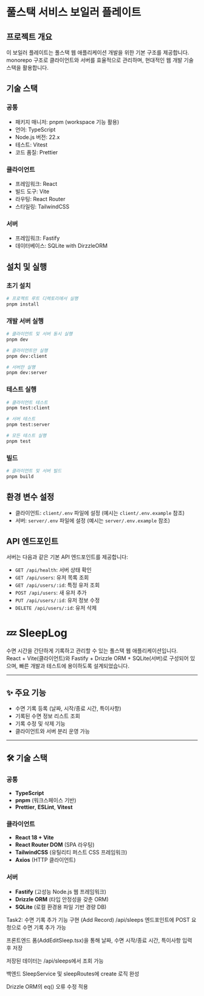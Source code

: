 # 풀스택 서비스 보일러 플레이트

## 프로젝트 개요

이 보일러 플레이트는 풀스택 웹 애플리케이션 개발을 위한 기본 구조를 제공합니다. monorepo 구조로 클라이언트와 서버를 효율적으로 관리하며, 현대적인 웹 개발 기술 스택을 활용합니다.

## 기술 스택

### 공통

- 패키지 매니저: pnpm (workspace 기능 활용)
- 언어: TypeScript
- Node.js 버전: 22.x
- 테스트: Vitest
- 코드 품질: Prettier

### 클라이언트

- 프레임워크: React
- 빌드 도구: Vite
- 라우팅: React Router
- 스타일링: TailwindCSS

### 서버

- 프레임워크: Fastify
- 데이터베이스: SQLite with DirzzleORM

## 설치 및 실행

### 초기 설치

```bash
# 프로젝트 루트 디렉토리에서 실행
pnpm install
```

### 개발 서버 실행

```bash
# 클라이언트 및 서버 동시 실행
pnpm dev

# 클라이언트만 실행
pnpm dev:client

# 서버만 실행
pnpm dev:server
```

### 테스트 실행

```bash
# 클라이언트 테스트
pnpm test:client

# 서버 테스트
pnpm test:server

# 모든 테스트 실행
pnpm test
```

### 빌드

```bash
# 클라이언트 및 서버 빌드
pnpm build
```

## 환경 변수 설정

- 클라이언트: `client/.env` 파일에 설정 (예시는 `client/.env.example` 참조)
- 서버: `server/.env` 파일에 설정 (예시는 `server/.env.example` 참조)

## API 엔드포인트

서버는 다음과 같은 기본 API 엔드포인트를 제공합니다:

- `GET /api/health`: 서버 상태 확인
- `GET /api/users`: 유저 목록 조회
- `GET /api/users/:id`: 특정 유저 조회
- `POST /api/users`: 새 유저 추가
- `PUT /api/users/:id`: 유저 정보 수정
- `DELETE /api/users/:id`: 유저 삭제


# 💤 SleepLog

수면 시간을 간단하게 기록하고 관리할 수 있는 풀스택 웹 애플리케이션입니다.  
React + Vite(클라이언트)와 Fastify + Drizzle ORM + SQLite(서버)로 구성되어 있으며, 빠른 개발과 테스트에 용이하도록 설계되었습니다.

---

## ✨ 주요 기능

- 수면 기록 등록 (날짜, 시작/종료 시간, 특이사항)
- 기록된 수면 정보 리스트 조회
- 기록 수정 및 삭제 기능
- 클라이언트와 서버 분리 운영 가능

---

## 🛠️ 기술 스택

### 공통
- **TypeScript**
- **pnpm** (워크스페이스 기반)
- **Prettier**, **ESLint**, **Vitest**

### 클라이언트
- **React 18 + Vite**
- **React Router DOM** (SPA 라우팅)
- **TailwindCSS** (유틸리티 퍼스트 CSS 프레임워크)
- **Axios** (HTTP 클라이언트)

### 서버
- **Fastify** (고성능 Node.js 웹 프레임워크)
- **Drizzle ORM** (타입 안정성을 갖춘 ORM)
- **SQLite** (로컬 환경용 파일 기반 경량 DB)

Task2: 수면 기록 추가 기능 구현 (Add Record)
/api/sleeps 엔드포인트에 POST 요청으로 수면 기록 추가 가능

프론트엔드 폼(AddEditSleep.tsx)을 통해 날짜, 수면 시작/종료 시간, 특이사항 입력 후 저장

저장된 데이터는 /api/sleeps에서 조회 가능

백엔드 SleepService 및 sleepRoutes에 create 로직 완성

Drizzle ORM의 eq() 오류 수정 적용